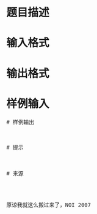 

# 题目描述



# 输入格式



# 输出格式



# 样例输入


<pre>
# 样例输出


<pre>
# 提示



# 来源


<p>
原谅我就这么搬过来了，NOI 2007
</p>
